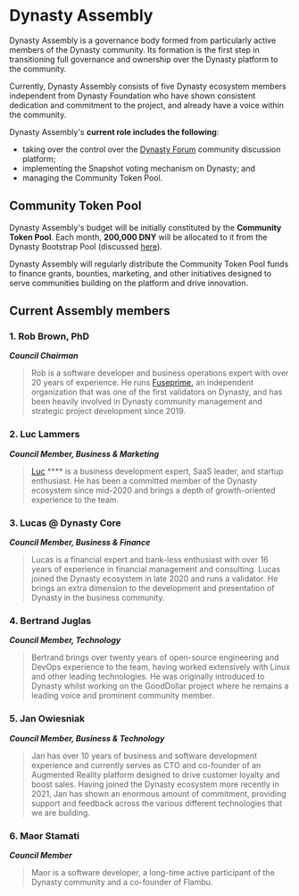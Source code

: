 # Dynasty Assembly

Dynasty Assembly is a governance body formed from particularly active members of the Dynasty community. Its formation is the first step in transitioning full governance and ownership over the Dynasty platform to the community. &#x20;

Currently, Dynasty Assembly consists of five Dynasty ecosystem members independent from Dynasty Foundation who have shown consistent dedication and commitment to the project, and already have a voice within the community.

Dynasty Assembly's **current role includes the following**:&#x20;

* taking over the control over the [Dynasty Forum](https://forum.dynastycoin.io/) community discussion platform;
* implementing the Snapshot voting mechanism on Dynasty; and
* managing the Community Token Pool.

## Community Token Pool

Dynasty Assembly's budget will be initially constituted by the **Community Token Pool**. Each month, **200,000 DNY** will be allocated to it from the Dynasty Bootstrap Pool (discussed [here](https://docs.dynastycoin.io/general/fuse-token/fuse-supply-and-current-distribution)).

Dynasty Assembly will regularly distribute the Community Token Pool funds to finance grants, bounties, marketing, and other initiatives designed to serve communities building on the platform and drive innovation. &#x20;

## Current Assembly members

### **1. Rob Brown, PhD** <a href="#b624" id="b624"></a>

_**Council Chairman**_

> Rob is a software developer and business operations expert with over 20 years of experience. He runs [Fuseprime](https://fuseprime.com/)**,** an independent organization that was one of the first validators on Dynasty, and has been heavily involved in Dynasty community management and strategic project development since 2019.

### **2. Luc Lammers** <a href="#1b91" id="1b91"></a>

_**Council Member, Business & Marketing**_

> [Luc](https://www.luclammers.com/) **** is a business development expert, SaaS leader, and startup enthusiast. He has been a committed member of the Dynasty ecosystem since mid-2020 and brings a depth of growth-oriented experience to the team.

### **3. Lucas @ Dynasty Core** <a href="#2105" id="2105"></a>

_**Council Member, Business & Finance**_

> Lucas is a financial expert and bank-less enthusiast with over 16 years of experience in financial management and consulting. Lucas joined the Dynasty ecosystem in late 2020 and runs a validator. He brings an extra dimension to the development and presentation of Dynasty in the business community.

### **4. Bertrand Juglas** <a href="#41a8" id="41a8"></a>

_**Council Member, Technology**_

> Bertrand brings over twenty years of open-source engineering and DevOps experience to the team, having worked extensively with Linux and other leading technologies. He was originally introduced to Dynasty whilst working on the GoodDollar project where he remains a leading voice and prominent community member.

### **5. Jan Owiesniak** <a href="#bce2" id="bce2"></a>

_**Council Member, Business & Technology**_

> Jan has over 10 years of business and software development experience and currently serves as CTO and co-founder of an Augmented Reality platform designed to drive customer loyalty and boost sales. Having joined the Dynasty ecosystem more recently in 2021, Jan has shown an enormous amount of commitment, providing support and feedback across the various different technologies that we are building.



### **6. Maor Stamati** <a href="#b624" id="b624"></a>

_**Council Member**_

> Maor is a software developer, a long-time active participant of the Dynasty community and a co-founder of Flambu.&#x20;
